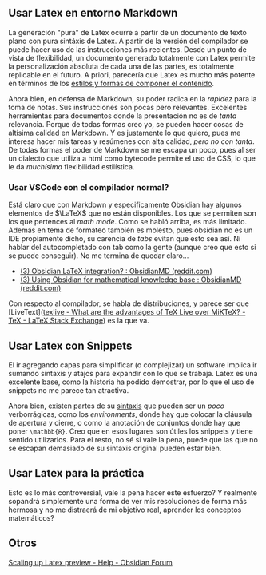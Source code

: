## Usar Latex en entorno Markdown
La generación "pura" de Latex ocurre a partir de un documento de texto plano con pura sintáxis de Latex. A partir de la versión del compilador se puede hacer uso de las instrucciones más recientes. Desde un punto de vista de flexibilidad, un documento generado totalmente con Latex permite la personalización absoluta de cada una de las partes, es totalmente replicable en el futuro. A priori, parecería que Latex es mucho más potente en términos de los [estilos y formas de componer el contenido](https://www.latex-project.org/help/documentation/usrguide.pdf).

Ahora bien, en defensa de Markdown, su poder radica en la *rapidez* para la toma de notas. Sus instrucciones son pocas pero relevantes. Excelentes herramientas para documentos donde la presentación no es de *tanta* relevancia. Porque de todas formas creo yo, se pueden hacer cosas de altísima calidad en Markdown. Y es justamente lo que quiero, pues me interesa hacer mis tareas y resúmenes con alta calidad, *pero no con tanta*.
De todas formas el poder de Markdown se me escapa un poco, pues al ser un dialecto que utiliza a html como bytecode permite el uso de CSS, lo que le da *muchísima* flexibilidad estilística.

### Usar VSCode con el compilador normal?
Está claro que con Markdown y especificamente Obsidian hay algunos elementos de $\LaTeX$ que no están disponibles. Los que se permiten son los que pertences al *math mode*. Como se habló arriba, es más limitado. Además en tema de formateo también es molesto, pues obsidian no es un IDE propiamente dicho, su carencia de *tabs* evitan que esto sea así. Ni hablar del autocompletado con tab como la gente (aunque creo que esto si se puede conseguir). No me termina de quedar claro...
 - [(3) Obsidian LaTeX integration? : ObsidianMD (reddit.com)](https://www.reddit.com/r/ObsidianMD/comments/tyini7/obsidian_latex_integration/)
 - [(3) Using Obsidian for mathematical knowledge base : ObsidianMD (reddit.com)](https://www.reddit.com/r/ObsidianMD/comments/tw1wef/using_obsidian_for_mathematical_knowledge_base/)

Con respecto al compilador, se habla de distribuciones, y parece ser que [LiveText]([texlive - What are the advantages of TeX Live over MiKTeX? - TeX - LaTeX Stack Exchange](https://tex.stackexchange.com/questions/20036/what-are-the-advantages-of-tex-live-over-miktex)) es la que va.

## Usar Latex con Snippets
El ir agregando capas para simplificar (o complejizar) un software implica ir sumando sintaxis y atajos para expandir con lo que se trabaja. Latex es una excelente base, como la historia ha podido demostrar, por lo que el uso de snippets no me parece tan atractiva.

Ahora bien, existen partes de su [sintaxis](https://www.latex-project.org/help/documentation/amsldoc.pdf) que pueden ser un *poco* verborrágicas, como los *environments*, donde hay que colocar la cláusula de apertura y cierre, o como la anotación de conjuntos donde hay que poner ``\mathbb{R}``. Creo que en esos lugares son útiles los snippets y tiene sentido utilizarlos. Para el resto, no sé si vale la pena, puede que las que no se escapan demasiado de su sintaxis original pueden estar bien.

## Usar Latex para la práctica
Esto es lo más controversial, vale la pena hacer este esfuerzo? Y realmente sopandrá simplemente una forma de ver mis resoluciones de forma más hermosa y no me distraerá de mi objetivo real, aprender los conceptos matemáticos?

## Otros
[Scaling up Latex preview - Help - Obsidian Forum](https://forum.obsidian.md/t/scaling-up-latex-preview/25732)